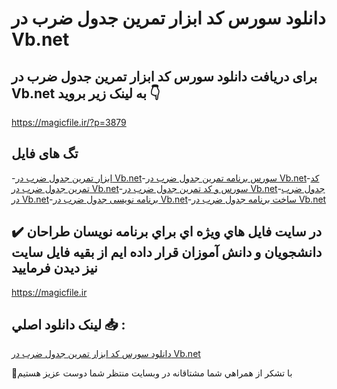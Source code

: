 # دانلود سورس کد ابزار تمرین جدول ضرب در Vb.net

## برای دریافت دانلود سورس کد ابزار تمرین جدول ضرب در Vb.net به لینک زیر بروید 👇

https://magicfile.ir/?p=3879

## تگ های فایل

-[ابزار تمرین جدول ضرب در Vb.net](https://magicfile.ir/product/%d8%b3%d9%88%d8%b1%d8%b3-%d9%88-%da%a9%d8%af%d8%a7%d8%a8%d8%b2%d8%a7%d8%b1-%d8%aa%d9%85%d8%b1%db%8c%d9%86-%d8%ac%d8%af%d9%88%d9%84-%d8%b6%d8%b1%d8%a8-%d8%af%d8%b1-vb-net/)-[سورس برنامه تمرین جدول ضرب در Vb.net](https://magicfile.ir/product/%d8%b3%d9%88%d8%b1%d8%b3-%d9%88-%da%a9%d8%af%d8%a7%d8%a8%d8%b2%d8%a7%d8%b1-%d8%aa%d9%85%d8%b1%db%8c%d9%86-%d8%ac%d8%af%d9%88%d9%84-%d8%b6%d8%b1%d8%a8-%d8%af%d8%b1-vb-net/)-[کد تمرین جدول ضرب در Vb.net](https://magicfile.ir/product/%d8%b3%d9%88%d8%b1%d8%b3-%d9%88-%da%a9%d8%af%d8%a7%d8%a8%d8%b2%d8%a7%d8%b1-%d8%aa%d9%85%d8%b1%db%8c%d9%86-%d8%ac%d8%af%d9%88%d9%84-%d8%b6%d8%b1%d8%a8-%d8%af%d8%b1-vb-net/)-[سورس و کد تمرین جدول ضرب در Vb.net](https://magicfile.ir/product/%d8%b3%d9%88%d8%b1%d8%b3-%d9%88-%da%a9%d8%af%d8%a7%d8%a8%d8%b2%d8%a7%d8%b1-%d8%aa%d9%85%d8%b1%db%8c%d9%86-%d8%ac%d8%af%d9%88%d9%84-%d8%b6%d8%b1%d8%a8-%d8%af%d8%b1-vb-net/)-[جدول ضرب در Vb.net](https://magicfile.ir/product/%d8%b3%d9%88%d8%b1%d8%b3-%d9%88-%da%a9%d8%af%d8%a7%d8%a8%d8%b2%d8%a7%d8%b1-%d8%aa%d9%85%d8%b1%db%8c%d9%86-%d8%ac%d8%af%d9%88%d9%84-%d8%b6%d8%b1%d8%a8-%d8%af%d8%b1-vb-net/)-[برنامه نویسی جدول ضرب در Vb.net](https://magicfile.ir/product/%d8%b3%d9%88%d8%b1%d8%b3-%d9%88-%da%a9%d8%af%d8%a7%d8%a8%d8%b2%d8%a7%d8%b1-%d8%aa%d9%85%d8%b1%db%8c%d9%86-%d8%ac%d8%af%d9%88%d9%84-%d8%b6%d8%b1%d8%a8-%d8%af%d8%b1-vb-net/)-[ساخت برنامه جدول ضرب در Vb.net](https://magicfile.ir/product/%d8%b3%d9%88%d8%b1%d8%b3-%d9%88-%da%a9%d8%af%d8%a7%d8%a8%d8%b2%d8%a7%d8%b1-%d8%aa%d9%85%d8%b1%db%8c%d9%86-%d8%ac%d8%af%d9%88%d9%84-%d8%b6%d8%b1%d8%a8-%d8%af%d8%b1-vb-net/)

## ✔️ در سايت فايل هاي ويژه اي براي برنامه نويسان طراحان دانشجويان و دانش آموزان قرار داده ايم از بقيه فايل سايت نيز ديدن فرماييد

https://magicfile.ir


## لينک دانلود اصلي 📥 :

[دانلود سورس کد ابزار تمرین جدول ضرب در Vb.net](https://magicfile.ir/product/%d8%b3%d9%88%d8%b1%d8%b3-%d9%88-%da%a9%d8%af%d8%a7%d8%a8%d8%b2%d8%a7%d8%b1-%d8%aa%d9%85%d8%b1%db%8c%d9%86-%d8%ac%d8%af%d9%88%d9%84-%d8%b6%d8%b1%d8%a8-%d8%af%d8%b1-vb-net/) 


🙏با تشکر از همراهي شما مشتاقانه در وبسایت منتظر شما دوست عزیز هستیم


